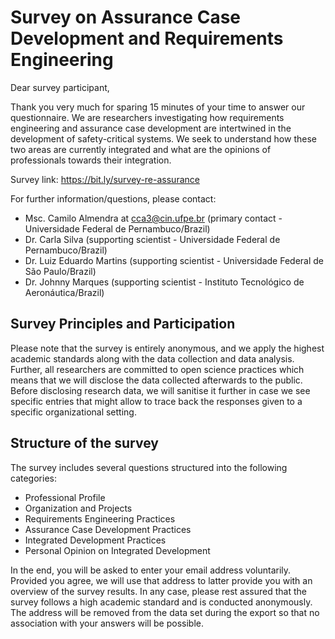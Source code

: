 # Survey on Assurance Case Development and Requirements Engineering

Dear survey participant,  

Thank you very much for sparing 15 minutes of your time to answer our questionnaire. We are researchers investigating how requirements engineering and assurance case development are intertwined in the development of safety-critical systems. We seek to understand how these two areas are currently integrated and what are the opinions of professionals towards their integration.

Survey link: https://bit.ly/survey-re-assurance

For further information/questions, please contact:
* Msc. Camilo Almendra at cca3@cin.ufpe.br (primary contact - Universidade Federal de Pernambuco/Brazil)
* Dr. Carla Silva (supporting scientist - Universidade Federal de Pernambuco/Brazil)
* Dr. Luiz Eduardo Martins (supporting scientist - Universidade Federal de São Paulo/Brazil)
* Dr. Johnny Marques (supporting scientist - Instituto Tecnológico de Aeronáutica/Brazil)

## Survey Principles and Participation

Please note that the survey is entirely anonymous, and we apply the highest academic standards along with the data collection and data analysis. Further, all researchers are committed to open science practices which means that we will disclose the data collected afterwards to the public. Before disclosing research data, we will sanitise it further in case we see specific entries that might allow to trace back the responses given to a specific organizational setting.

## Structure of the survey

The survey includes several questions structured into the following categories:  
* Professional Profile
* Organization and Projects
* Requirements Engineering Practices
* Assurance Case Development Practices
* Integrated Development Practices
* Personal Opinion on Integrated Development

In the end, you will be asked to enter your email address voluntarily. Provided you agree, we will use that address to latter provide you with an overview of the survey results. In any case, please rest assured that the survey follows a high academic standard and is conducted anonymously. The address will be removed from the data set during the export so that no association with your answers will be possible. 
